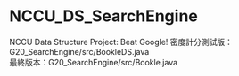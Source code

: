 # NCCU_DS_SearchEngine
NCCU Data Structure Project: Beat Google! 
密度計分測試版：G20_SearchEngine/src/BookleDS.java  
最終版本：G20_SearchEngine/src/Bookle.java
